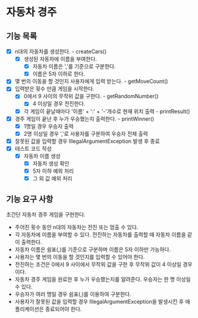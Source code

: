 # 자동차 경주

## 기능 목록

- [x] n대의 자동차를 생성한다. - createCars()
  - [x] 생성된 자동차에 이름을 부여한다.
    - [x] 자동차 이름은 ','를 기준으로 구분한다.
    - [x] 이름은 5자 이하로 한다.
- [x] 몇 번의 이동을 할 것인지 사용자에게 입력 받는다. - getMoveCount()
- [x] 입력받은 횟수 만큼 게임을 시작한다.
  - [x] 0에서 9 사이의 무작위 값을 구한다. - getRandomNumber()
    - [x] 4 이상일 경우 전진한다.
  - [x] 각 게임이 끝날때마다 '이름' + ':' + '-'개수로 현재 위치 출력 - printResult()
- [x] 경주 게임이 끝난 후 누가 우승했는지 출력한다. - printWinner()
  - [x] 1명일 경우 우승자 출력
  - [x] 2명 이상일 경우 ','로 사용자를 구분하여 우승자 전체 출력
- [x] 잘못된 값을 입력할 경우 IllegalArgumentException 발생 후 종료
- [x] 테스트 코드 작성
  - [x] 자동차 이름 생성
    - [x] 자동차 생성 확인
    - [x] 5자 이하 예외 처리
    - [x] 그 외 값 예외 처리

## 기능 요구 사항

초간단 자동차 경주 게임을 구현한다.

* 주어진 횟수 동안 n대의 자동차는 전진 또는 멈출 수 있다.
* 각 자동차에 이름을 부여할 수 있다. 전진하는 자동차를 출력할 때 자동차 이름을 같이 출력한다.
* 자동차 이름은 쉼표(,)를 기준으로 구분하며 이름은 5자 이하만 가능하다.
* 사용자는 몇 번의 이동을 할 것인지를 입력할 수 있어야 한다.
* 전진하는 조건은 0에서 9 사이에서 무작위 값을 구한 후 무작위 값이 4 이상일 경우이다.
* 자동차 경주 게임을 완료한 후 누가 우승했는지를 알려준다. 우승자는 한 명 이상일 수 있다.
* 우승자가 여러 명일 경우 쉼표(,)를 이용하여 구분한다.
* 사용자가 잘못된 값을 입력할 경우 IllegalArgumentException을 발생시킨 후 애플리케이션은 종료되어야 한다.